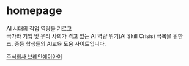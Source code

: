 # homepage

AI 시대의 직업 역량을 기르고 <br>
국가와 기업 및 우리 사회가 격고 있는 AI 역량 위기(AI Skill Crisis) 극복을 위한 <br>
초, 중등 학생들의 AI교육 도움 사이트입니다. 

<a href="https://brainai.kr/" target="_blank"> 주식회사 브레인에이아이 </a>
